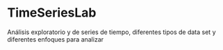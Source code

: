 # TimeSeriesLab
Análisis exploratorio y de series de tiempo, diferentes tipos de data set  y diferentes enfoques para analizar
